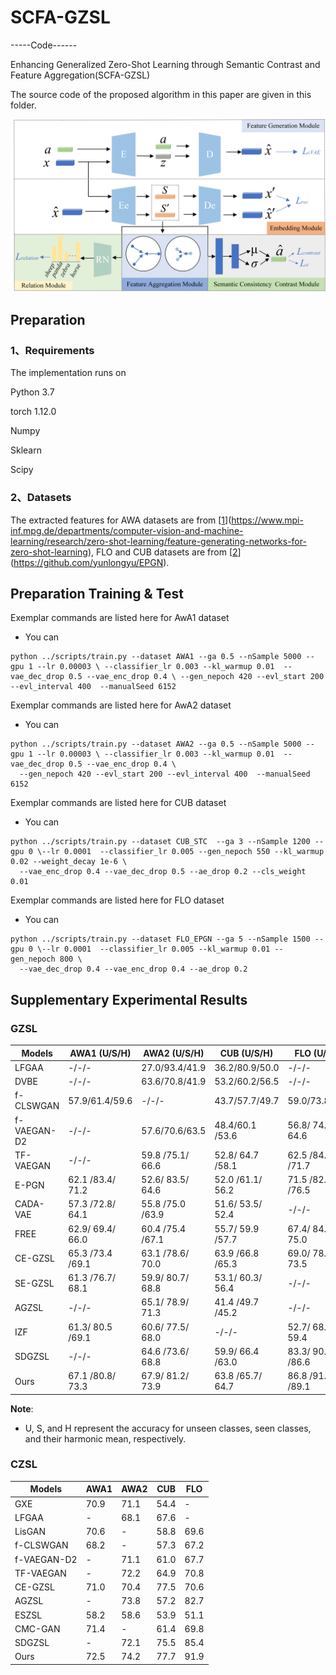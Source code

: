 # SCFA-GZSL
-----Code------

Enhancing Generalized Zero-Shot Learning through Semantic Contrast and Feature Aggregation(SCFA-GZSL)

The source code of the proposed algorithm in this paper are given in this folder.

![image](Fig.1.png)
## Preparation
### 1、Requirements
The implementation runs on

Python 3.7

torch 1.12.0

Numpy

Sklearn

Scipy

### 2、Datasets
The extracted features for AWA datasets are from [[1](https://www.mpi-inf.mpg.de/departments/computer-vision-and-machine-learning/research/zero-shot-learning/feature-generating-networks-for-zero-shot-learning)](https://www.mpi-inf.mpg.de/departments/computer-vision-and-machine-learning/research/zero-shot-learning/feature-generating-networks-for-zero-shot-learning), FLO and CUB datasets are from [[2](https://github.com/yunlongyu/EPGN)](https://github.com/yunlongyu/EPGN). 

## Preparation Training & Test
Exemplar commands are listed here for AwA1 dataset

+ You can
```
python ../scripts/train.py --dataset AWA1 --ga 0.5 --nSample 5000 --gpu 1 --lr 0.00003 \ --classifier_lr 0.003 --kl_warmup 0.01  --vae_dec_drop 0.5 --vae_enc_drop 0.4 \ --gen_nepoch 420 --evl_start 200 --evl_interval 400  --manualSeed 6152
```
Exemplar commands are listed here for AwA2 dataset

+ You can
```
python ../scripts/train.py --dataset AWA2 --ga 0.5 --nSample 5000 --gpu 1 --lr 0.00003 \ --classifier_lr 0.003 --kl_warmup 0.01  --vae_dec_drop 0.5 --vae_enc_drop 0.4 \
  --gen_nepoch 420 --evl_start 200 --evl_interval 400  --manualSeed 6152
```

Exemplar commands are listed here for CUB dataset

+ You can
```
python ../scripts/train.py --dataset CUB_STC  --ga 3 --nSample 1200 --gpu 0 \--lr 0.0001  --classifier_lr 0.005 --gen_nepoch 550 --kl_warmup 0.02 --weight_decay 1e-6 \
  --vae_enc_drop 0.4 --vae_dec_drop 0.5 --ae_drop 0.2 --cls_weight 0.01
```

Exemplar commands are listed here for FLO dataset

+ You can
```
python ../scripts/train.py --dataset FLO_EPGN --ga 5 --nSample 1500 --gpu 0 \--lr 0.0001  --classifier_lr 0.005 --kl_warmup 0.01 --gen_nepoch 800 \
  --vae_dec_drop 0.4 --vae_enc_drop 0.4 --ae_drop 0.2
```
## Supplementary Experimental Results

### GZSL

| Models       | AWA1 (U/S/H) | AWA2 (U/S/H) | CUB (U/S/H) | FLO (U/S/H) |
|--------------|--------------|--------------|-------------|-------------|
| LFGAA   | -/-/-        | 27.0/93.4/41.9| 36.2/80.9/50.0       | -/-/-    |
| DVBE    | -/-/-        | 63.6/70.8/41.9| 53.2/60.2/56.5| -/-/- |
| f-CLSWGAN| 57.9/61.4/59.6| -/-/-        |  43.7/57.7/49.7| 59.0/73.8/65.6 |
| f-VAEGAN-D2| -/-/-       |  57.6/70.6/63.5| 48.4/60.1 /53.6 |56.8/ 74.9/ 64.6|
| TF-VAEGAN | -/-/-        |  59.8 /75.1/ 66.6| 52.8/ 64.7 /58.1| 62.5 /84.1 /71.7|
| E-PGN    |  62.1 /83.4/ 71.2| 52.6/ 83.5/ 64.6 |52.0 /61.1/ 56.2| 71.5 /82.2 /76.5 |
| CADA-VAE | 57.3 /72.8/ 64.1| 55.8 /75.0 /63.9| 51.6/ 53.5/ 52.4| -/-/- |
| FREE     |  62.9/ 69.4/ 66.0| 60.4 /75.4 /67.1 |55.7/ 59.9 /57.7 |67.4/ 84.5/ 75.0|
| CE-GZSL  | 65.3 /73.4 /69.1|63.1 /78.6/ 70.0 |63.9 /66.8 /65.3 |69.0/ 78.7/ 73.5|
| SE-GZSL | 61.3 /76.7/ 68.1| 59.9/ 80.7/ 68.8| 53.1/ 60.3/ 56.4  | -/-/- | 
| AGZSL    | -/-/- |  65.1/ 78.9/ 71.3| 41.4 /49.7 /45.2|-/-/-|
| IZF      | 61.3/ 80.5 /69.1 |60.6/ 77.5/ 68.0| -/-/-  | 52.7/ 68.0/ 59.4| 
| SDGZSL   | -/-/-        | 64.6 /73.6/ 68.8| 59.9/ 66.4 /63.0 |83.3/ 90.2 /86.6 | 
| Ours    | 67.1 /80.8/ 73.3 |67.9/ 81.2/ 73.9 |63.8 /65.7/ 64.7 |86.8 /91.5 /89.1| 

**Note**: 
- U, S, and H represent the accuracy for unseen classes, seen classes, and their harmonic mean, respectively.
  
### CZSL

| Models | AWA1 | AWA2 | CUB | FLO |
| --- | --- | --- | --- | --- |
| GXE | 70.9 | 71.1 | 54.4 | - |
| LFGAA | - |68.1 | 67.6 | - |
| LisGAN | 70.6 |- | 58.8 | 69.6 |
| f-CLSWGAN | 68.2 |- | 57.3 | 67.2 | 
| f-VAEGAN-D2 | - |71.1 | 61.0 | 67.7 | 
| TF-VAEGAN |- | 72.2 | 64.9 | 70.8 |
| CE-GZSL | 71.0 | 70.4 | 77.5 | 70.6 |
| AGZSL | - |73.8 | 57.2 | 82.7 | 
| ESZSL | 58.2 | 58.6 | 53.9 | 51.1 |
| CMC-GAN | 71.4 |- | 61.4 | 69.8 | 
| SDGZSL | - |72.1 | 75.5 | 85.4 |
| Ours | 72.5 | 74.2 | 77.7 | 91.9 |
